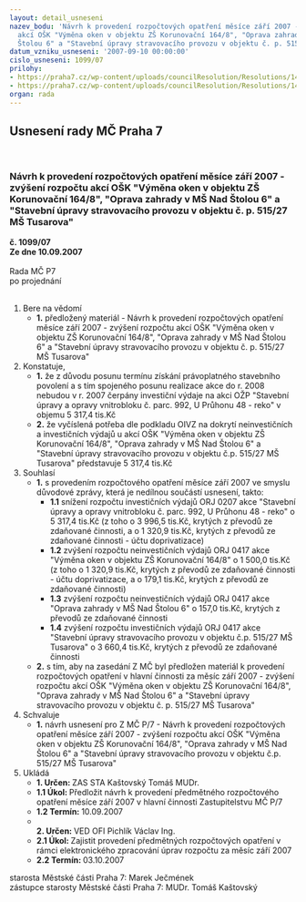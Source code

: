 ```yaml
---
layout: detail_usneseni
nazev_bodu: 'Návrh k provedení rozpočtových opatření měsíce září 2007 - zvýšení rozpočtu
  akcí OŠK "Výměna oken v objektu ZŠ Korunovační 164/8", "Oprava zahrady v MŠ Nad
  Štolou 6" a "Stavební úpravy stravovacího provozu v objektu č. p. 515/27 MŠ Tusarova" '
datum_vzniku_usneseni: '2007-09-10 00:00:00'
cislo_usneseni: 1099/07
prilohy:
- https://praha7.cz/wp-content/uploads/councilResolution/Resolutions/14795/44-skenovat0040.pdf
- https://praha7.cz/wp-content/uploads/councilResolution/Resolutions/14795/44-zmcrozarioska.doc
organ: rada
---
```

<div id="ucUsn_pList" class="usn">
	<span><h2>Usnesení rady MČ Praha 7 </h2>
<br></span><div class="standBody">
<span><h3>Návrh k provedení rozpočtových opatření měsíce září 2007 - zvýšení rozpočtu akcí OŠK "Výměna oken v objektu ZŠ Korunovační 164/8", "Oprava zahrady v MŠ Nad Štolou 6" a "Stavební úpravy stravovacího provozu v objektu č. p. 515/27 MŠ Tusarova" </h3></span><div class="center">
		<strong>č. 1099/07</strong><br>
	</div>
<div class="center">
		<strong>Ze dne 10.09.2007</strong><br><br>
	</div>Rada MČ P7<br> po projednání<br><br><ol>
<li>Bere na vědomí<ul><li>
<strong>1.</strong> předložený materiál - Návrh k provedení rozpočtových opatření měsíce září 2007 - zvýšení rozpočtu akcí OŠK "Výměna oken v objektu ZŠ Korunovační 164/8", "Oprava zahrady v MŠ Nad Štolou 6" a "Stavební úpravy stravovacího provozu v objektu č. p. 515/27 MŠ Tusarova" </li></ul>
</li>
<li>Konstatuje,<ul>
<li>
<strong>1.</strong> že z důvodu posunu termínu získání právoplatného stavebního povolení a s tím spojeného posunu realizace akce do r. 2008 nebudou v r. 2007 čerpány investiční výdaje na akci OŽP "Stavební úpravy a opravy vnitrobloku č. parc. 992, U Průhonu 48 - reko" v objemu 5 317,4 tis.Kč </li>
<li>
<strong>2.</strong> že vyčíslená potřeba dle podkladu OIVZ na dokrytí neinvestičních a investičních výdajů u akcí OŠK "Výměna oken v objektu ZŠ Korunovační 164/8", "Oprava zahrady v MŠ Nad Štolou 6" a "Stavební úpravy stravovacího provozu v objektu č.p. 515/27 MŠ Tusarova" představuje 5 317,4 tis.Kč</li>
</ul>
</li>
<li>Souhlasí<ul>
<li>
<strong>1.</strong> s provedením rozpočtového opatření měsíce září 2007 ve smyslu důvodové zprávy, která je nedílnou součástí usnesení, takto: <ul>
<li>
<strong>1.1</strong> snížení rozpočtu investičních výdajů ORJ 0207 akce "Stavební úpravy a opravy vnitrobloku č. parc. 992, U Průhonu 48 - reko" o 5 317,4 tis.Kč (z toho o 3 996,5 tis.Kč, krytých z převodů ze zdaňované činnosti, a o 1 320,9 tis.Kč, krytých z převodů ze zdaňované činnosti - účtu doprivatizace)</li>
<li>
<strong>1.2</strong> zvýšení rozpočtu neinvestičních výdajů ORJ 0417 akce "Výměna oken v objektu ZŠ Korunovační 164/8" o 1 500,0 tis.Kč (z toho o 1 320,9 tis.Kč, krytých z převodů ze zdaňované činnosti - účtu doprivatizace, a o 179,1 tis.Kč, krytých z převodů ze zdaňované činnosti)</li>
<li>
<strong>1.3</strong> zvýšení rozpočtu neinvestičních výdajů ORJ 0417 akce "Oprava zahrady v MŠ Nad Štolou 6" o 157,0 tis.Kč, krytých z převodů ze zdaňované činnosti</li>
<li>
<strong>1.4</strong> zvýšení rozpočtu investičních výdajů ORJ 0417 akce "Stavební úpravy stravovacího provozu v objektu č.p. 515/27 MŠ Tusarova" o 3 660,4 tis.Kč, krytých z převodů ze zdaňované činnosti</li>
</ul>
</li>
<li>
<strong>2.</strong> s tím, aby na zasedání Z MČ byl předložen materiál k provedení rozpočtových opatření v hlavní činnosti za měsíc září 2007 - zvýšení rozpočtu akcí OŠK "Výměna oken v objektu ZŠ Korunovační 164/8", "Oprava zahrady v MŠ Nad Štolou 6" a "Stavební úpravy stravovacího provozu v objektu č. p. 515/27 MŠ Tusarova"</li>
</ul>
</li>
<li>Schvaluje<ul><li>
<strong>1.</strong> návrh usnesení pro Z MČ P/7 - Návrh k provedení rozpočtových opatření měsíce září 2007 - zvýšení rozpočtu akcí OŠK "Výměna oken v objektu ZŠ Korunovační 164/8", "Oprava zahrady v MŠ Nad Štolou 6" a "Stavební úpravy stravovacího provozu v objektu č.p. 515/27 MŠ Tusarova"</li></ul>
</li>
<li>Ukládá<ul>
<li>
<strong>1. Určen: </strong>ZAS STA Kaštovský Tomáš MUDr.</li>
<li>
<strong>1.1 Úkol: </strong>Předložit návrh k provedení předmětného rozpočtového opatření měsíce září 2007 v hlavní činnosti Zastupitelstvu MČ P/7 </li>
<li>
<strong>1.2 Termín: </strong>10.09.2007</li>
<li>
<strong><br>2. Určen: </strong>VED OFI Pichlík Václav Ing.</li>
<li>
<strong>2.1 Úkol: </strong>Zajistit provedení předmětných rozpočtových opatření v rámci elektronického zpracování úprav rozpočtu za měsíc září 2007</li>
<li>
<strong>2.2 Termín: </strong>03.10.2007</li>
</ul>
</li>
</ol>starosta Městské části Praha 7: Marek Ječmének<br>zástupce starosty Městské části Praha 7: MUDr. Tomáš Kaštovský 
</div>
</div>